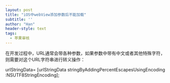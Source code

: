 ```yaml
---
layout: post
title: "iOS中webView添加参数后不能加载"
subtitle: ''
author: "Han"
header-style: text
tags:
  - 苹果审核
---
```


在开发过程中，URL通常会带各种参数，如果参数中带有中文或者其他特殊字符，则需要对这个URL字符串进行转义操作：

urlStringData= [urlStringData stringByAddingPercentEscapesUsingEncoding
:NSUTF8StringEncoding];







